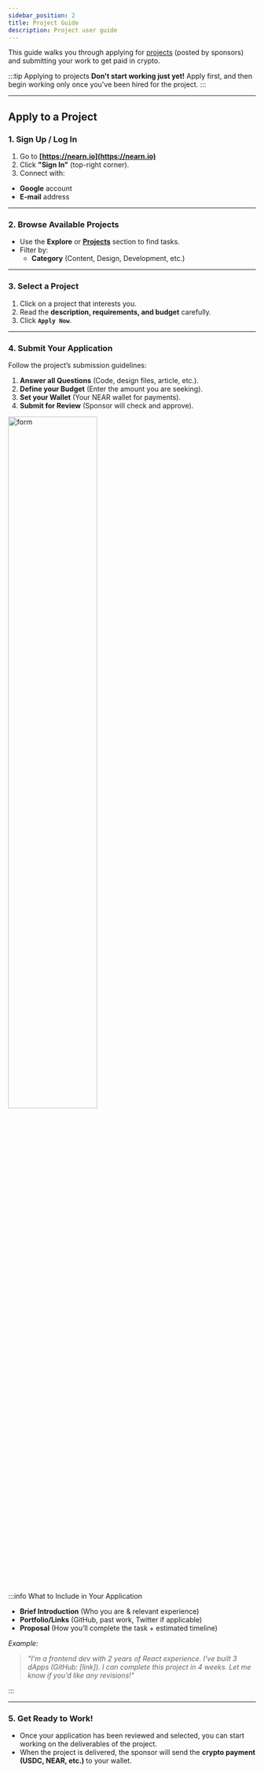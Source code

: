 ```yaml
---
sidebar_position: 2
title: Project Guide
description: Project user guide
---
```


This guide walks you through applying for [projects](../opportunities.md#projects) (posted by sponsors) and submitting your work to get paid in crypto.

:::tip Applying to projects
**Don't start working just yet!** Apply first, and then begin working only once you've been hired for the project.
:::

---

## Apply to a Project

### 1. Sign Up / Log In
1. Go to **[https://nearn.io](https://nearn.io)**
2. Click **"Sign In"** (top-right corner).
3. Connect with:
  - **Google** account
  - **E-mail** address

---

### 2. Browse Available Projects

- Use the **Explore** or [**Projects**](https://nearn.io/projects/) section to find tasks.
- Filter by:
  - **Category** (Content, Design, Development, etc.)

---

### 3. Select a Project

1. Click on a project that interests you.
2. Read the **description, requirements, and budget** carefully.
3. Click **`Apply Now`**.

---

### 4. Submit Your Application

Follow the project’s submission guidelines:
1. **Answer all Questions** (Code, design files, article, etc.).
2. **Define your Budget** (Enter the amount you are seeking).
3. **Set your Wallet** (Your NEAR wallet for payments).
3. **Submit for Review** (Sponsor will check and approve).

<div class="screenshot">
<img alt="form" src="/img/talent/project.png" width="60%" />
</div>

<p>&nbsp;</p>

:::info What to Include in Your Application

- **Brief Introduction** (Who you are & relevant experience)
- **Portfolio/Links** (GitHub, past work, Twitter if applicable)
- **Proposal** (How you’ll complete the task + estimated timeline)

*Example:*
> *"I’m a frontend dev with 2 years of React experience. I’ve built 3 dApps (GitHub: [link]). I can complete this project in 4 weeks. Let me know if you’d like any revisions!"*

:::

---

### 5. Get Ready to Work!

- Once your application has been reviewed and selected, you can start working on the deliverables of the project.
- When the project is delivered, the sponsor will send the **crypto payment (USDC, NEAR, etc.)** to your wallet.
